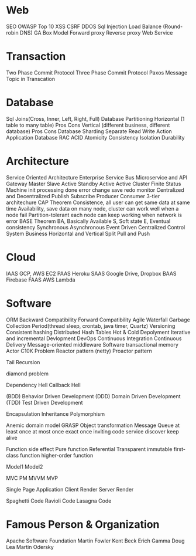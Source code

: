# Web
SEO
OWASP Top 10
XSS
CSRF
DDOS
Sql Injection
Load Balance (Round-robin DNS)
GA
Box Model
Forward proxy
Reverse proxy
Web Service

# Transaction
Two Phase Commit Protocol
Three Phase Commit Protocol
Paxos
Message Topic in Transcation

# Database
Sql Joins(Cross, Inner, Left, Right, Full)
Database Partitioning
	Horizontal (1 table to many table)
		Pros
		Cons
	Vertical (different business, different database)
		Pros
		Cons
Database Sharding
Separate Read Write Action
	Application
	Database
RAC
ACID
    Atomicity
    Consistency
    Isolation
    Durability

# Architecture
Service Oriented Architecture
Enterprise Service Bus
Microservice and API Gateway
Master Slave
Active Standby
Active Active
Cluster
Finite Status Machine
    init
    processing
    done
    error
    change
    save
    redo
    monitor
Centralized and Decentralized
Publish Subscribe
Producer Consumer
3-tier architechure
CAP Theorem
    Consistence, all user can get same data at same time
    Availability, save data on many node, cluster can work well when a node fail
    Partition-tolerant each node can keep working when network is error
BASE Theorem
    BA,  Basically Available
    S, Soft state
    E, Eventual consistency
Synchronous
Asynchronous
Event Driven
Centralized Control System
Business Horizontal and Vertical Split
Pull and Push

# Cloud
IAAS
	GCP, AWS EC2
PAAS
	Heroku
SAAS
	Google Drive, Dropbox
BAAS
	Firebase
FAAS
	AWS Lambda

# Software
ORM
Backward Compatibility
Forward Compatibility
Agile
Waterfall
Garbage Collection
Period(thread sleep, crontab, java timer, Quartz)
Versioning
Consistent hashing
Distributed Hash Tables
Hot & Cold Depolyment
Iterative and incremental Devlopment
DevOps
Continuous Integration
Continuous Delivery
Message-oriented middleware
Software transactional memory
Actor
C10K Problem
Reactor pattern (netty)
Proactor pattern

Tail Recursion

diamond problem

Dependency Hell
Callback Hell

(BDD) Behavior Driven Development
(DDD) Domain Driven Development
(TDD) Test Driven Development

Encapsulation
Inheritance
Polymorphism

Anemic domain model
GRASP
Object transformation
Message Queue
    at least once
    at most once
    exact once
inviting code
service discover
keep alive


Function side effect
Pure function
Referential Transparent
immutable
first-class function
higher-order function

Model1
Model2

MVC
PM
MVVM
MVP

Single Page Application
Client Render
Server Render

Spaghetti Code
Ravioli Code
Lasagna Code

# Famous Person & Organization
Apache Software Foundation
Martin Fowler
Kent Beck
Erich Gamma
Doug Lea
Martin Odersky